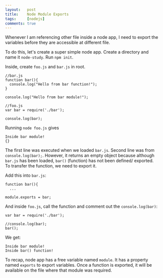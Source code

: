 ```yaml
---
layout:   post
title:    Node Module Exports
tags:     [nodejs]
comments: true
---
```


Whenever I am referencing other file inside a node app, I need to export the variables before they are accessible at different file.

To do this, let's create a super simple node app. Create a directory and name it `node-study`. Run `npm init`.

Inside, create `foo.js` and `bar.js` in root.

```
//bar.js
function bar(){
  console.log("Hello from bar function!");
}

console.log("Hello from bar module!");

//foo.js
var bar = require('./bar');

console.log(bar);
```

Running `node foo.js` gives

```
Inside bar module!
{}
```

The first line was executed when we loaded `bar.js`. Second line was from `console.log(bar);`. However, it returns an empty object because although `bar.js` has been loaded, `bar()` (function) has not been defined/ exported. To transfer the function, we need to export it.

Add this into `bar.js`:

```
function bar(){
  ...

module.exports = bar;
```

And inside `foo.js`, call the function and comment out the `console.log(bar)`:

```
var bar = require('./bar');

//console.log(bar);
bar();
```

We get:

```
Inside bar module!
Inside bar() function!
```

To recap, node app has a free variable named `module`. It has a property named `exports` to export variables. Once a function is exported, it will be available on the file where that module was required.
